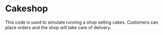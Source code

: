 # Cakeshop
This code is used to simulate running a shop selling cakes. Customers can place orders
and the shop will take care of delivery.

